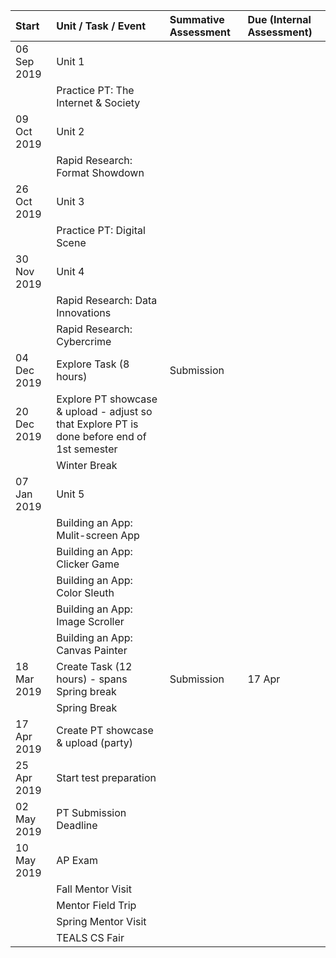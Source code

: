 ---
---

| Start | Unit / Task / Event | Summative Assessment | Due (Internal Assessment) |
| :---  | :--- | :--- | :--- |
| 06 Sep 2019 | Unit 1 | |
|  | Practice PT: The Internet & Society
| 09 Oct 2019 | Unit 2
|  | Rapid Research: Format Showdown
| 26 Oct 2019 | Unit 3
|  | Practice PT: Digital Scene
| 30 Nov 2019 | Unit 4
|  | Rapid Research: Data Innovations
|  | Rapid Research: Cybercrime
| 04 Dec 2019 | Explore Task (8 hours) | Submission |  |
| 20 Dec 2019 | Explore PT showcase & upload - adjust so that Explore PT is done before end of 1st semester
|  | Winter Break
| 07 Jan 2019 | Unit 5
|  | Building an App: Mulit-screen App
|  | Building an App: Clicker Game
|  | Building an App: Color Sleuth
|  | Building an App: Image Scroller
|  | Building an App: Canvas Painter
| 18 Mar 2019 | Create Task (12 hours) - spans Spring break | Submission | 17 Apr |
|  | Spring Break
| 17 Apr 2019 | Create PT showcase & upload (party)
| 25 Apr 2019 | Start test preparation | |
| 02 May 2019 | PT Submission Deadline
| 10 May 2019 | AP Exam
|  | Fall Mentor Visit
|  | Mentor Field Trip
|  | Spring Mentor Visit
|  | TEALS CS Fair

